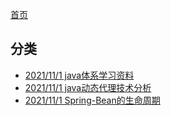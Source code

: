 [首页](README.md)

## 分类

- [2021/11/1 java体系学习资料](docs/java体系学习资料汇总.md)
- [2021/11/1 java动态代理技术分析](docs/java动态代理技术分析.md)
- [2021/11/1 Spring-Bean的生命周期](docs/Spring-Bean的生命周期.md)